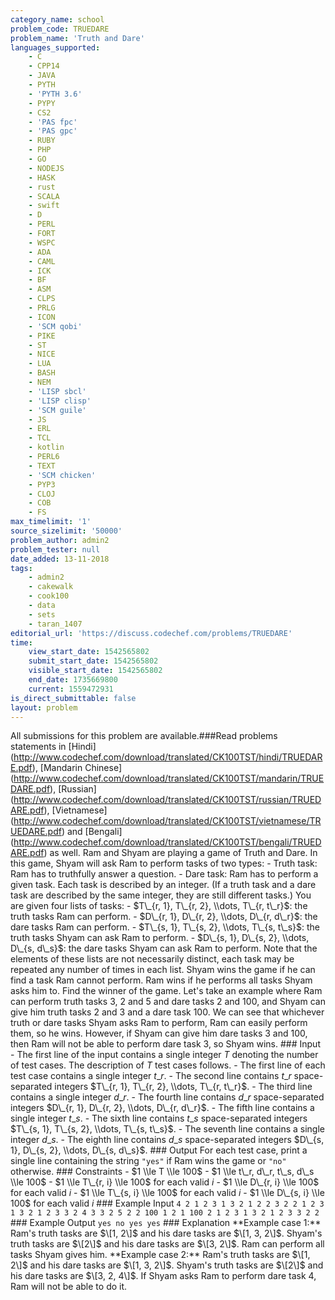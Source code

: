 ```yaml
---
category_name: school
problem_code: TRUEDARE
problem_name: 'Truth and Dare'
languages_supported:
    - C
    - CPP14
    - JAVA
    - PYTH
    - 'PYTH 3.6'
    - PYPY
    - CS2
    - 'PAS fpc'
    - 'PAS gpc'
    - RUBY
    - PHP
    - GO
    - NODEJS
    - HASK
    - rust
    - SCALA
    - swift
    - D
    - PERL
    - FORT
    - WSPC
    - ADA
    - CAML
    - ICK
    - BF
    - ASM
    - CLPS
    - PRLG
    - ICON
    - 'SCM qobi'
    - PIKE
    - ST
    - NICE
    - LUA
    - BASH
    - NEM
    - 'LISP sbcl'
    - 'LISP clisp'
    - 'SCM guile'
    - JS
    - ERL
    - TCL
    - kotlin
    - PERL6
    - TEXT
    - 'SCM chicken'
    - PYP3
    - CLOJ
    - COB
    - FS
max_timelimit: '1'
source_sizelimit: '50000'
problem_author: admin2
problem_tester: null
date_added: 13-11-2018
tags:
    - admin2
    - cakewalk
    - cook100
    - data
    - sets
    - taran_1407
editorial_url: 'https://discuss.codechef.com/problems/TRUEDARE'
time:
    view_start_date: 1542565802
    submit_start_date: 1542565802
    visible_start_date: 1542565802
    end_date: 1735669800
    current: 1559472931
is_direct_submittable: false
layout: problem
---
```

All submissions for this problem are available.\###Read problems statements in \[Hindi\](http://www.codechef.com/download/translated/CK100TST/hindi/TRUEDARE.pdf), \[Mandarin Chinese\](http://www.codechef.com/download/translated/CK100TST/mandarin/TRUEDARE.pdf), \[Russian\](http://www.codechef.com/download/translated/CK100TST/russian/TRUEDARE.pdf), \[Vietnamese\](http://www.codechef.com/download/translated/CK100TST/vietnamese/TRUEDARE.pdf) and \[Bengali\](http://www.codechef.com/download/translated/CK100TST/bengali/TRUEDARE.pdf) as well. Ram and Shyam are playing a game of Truth and Dare. In this game, Shyam will ask Ram to perform tasks of two types: - Truth task: Ram has to truthfully answer a question. - Dare task: Ram has to perform a given task. Each task is described by an integer. (If a truth task and a dare task are described by the same integer, they are still different tasks.) You are given four lists of tasks: - $T\_{r, 1}, T\_{r, 2}, \\dots, T\_{r, t\_r}$: the truth tasks Ram can perform. - $D\_{r, 1}, D\_{r, 2}, \\dots, D\_{r, d\_r}$: the dare tasks Ram can perform. - $T\_{s, 1}, T\_{s, 2}, \\dots, T\_{s, t\_s}$: the truth tasks Shyam can ask Ram to perform. - $D\_{s, 1}, D\_{s, 2}, \\dots, D\_{s, d\_s}$: the dare tasks Shyam can ask Ram to perform. Note that the elements of these lists are not necessarily distinct, each task may be repeated any number of times in each list. Shyam wins the game if he can find a task Ram cannot perform. Ram wins if he performs all tasks Shyam asks him to. Find the winner of the game. Let's take an example where Ram can perform truth tasks $3$, $2$ and $5$ and dare tasks $2$ and $100$, and Shyam can give him truth tasks $2$ and $3$ and a dare task $100$. We can see that whichever truth or dare tasks Shyam asks Ram to perform, Ram can easily perform them, so he wins. However, if Shyam can give him dare tasks $3$ and $100$, then Ram will not be able to perform dare task $3$, so Shyam wins. ### Input - The first line of the input contains a single integer $T$ denoting the number of test cases. The description of $T$ test cases follows. - The first line of each test case contains a single integer $t\_r$. - The second line contains $t\_r$ space-separated integers $T\_{r, 1}, T\_{r, 2}, \\dots, T\_{r, t\_r}$. - The third line contains a single integer $d\_r$. - The fourth line contains $d\_r$ space-separated integers $D\_{r, 1}, D\_{r, 2}, \\dots, D\_{r, d\_r}$. - The fifth line contains a single integer $t\_s$. - The sixth line contains $t\_s$ space-separated integers $T\_{s, 1}, T\_{s, 2}, \\dots, T\_{s, t\_s}$. - The seventh line contains a single integer $d\_s$. - The eighth line contains $d\_s$ space-separated integers $D\_{s, 1}, D\_{s, 2}, \\dots, D\_{s, d\_s}$. ### Output For each test case, print a single line containing the string `"yes"` if Ram wins the game or `"no"` otherwise. ### Constraints - $1 \\le T \\le 100$ - $1 \\le t\_r, d\_r, t\_s, d\_s \\le 100$ - $1 \\le T\_{r, i} \\le 100$ for each valid $i$ - $1 \\le D\_{r, i} \\le 100$ for each valid $i$ - $1 \\le T\_{s, i} \\le 100$ for each valid $i$ - $1 \\le D\_{s, i} \\le 100$ for each valid $i$ ### Example Input ``` 4 2 1 2 3 1 3 2 1 2 2 3 2 2 1 2 3 1 3 2 1 2 3 3 2 4 3 3 2 5 2 2 100 1 2 1 100 2 1 2 3 1 3 2 1 2 3 3 2 2 ``` ### Example Output ``` yes no yes yes ``` ### Explanation \*\*Example case 1:\*\* Ram's truth tasks are $\[1, 2\]$ and his dare tasks are $\[1, 3, 2\]$. Shyam's truth tasks are $\[2\]$ and his dare tasks are $\[3, 2\]$. Ram can perform all tasks Shyam gives him. \*\*Example case 2:\*\* Ram's truth tasks are $\[1, 2\]$ and his dare tasks are $\[1, 3, 2\]$. Shyam's truth tasks are $\[2\]$ and his dare tasks are $\[3, 2, 4\]$. If Shyam asks Ram to perform dare task $4$, Ram will not be able to do it.
